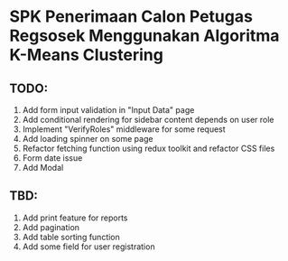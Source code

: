 # SPK Penerimaan Calon Petugas Regsosek Menggunakan Algoritma K-Means Clustering

## TODO:

1. Add form input validation in "Input Data" page
2. Add conditional rendering for sidebar content depends on user role
3. Implement "VerifyRoles" middleware for some request
4. Add loading spinner on some page
5. Refactor fetching function using redux toolkit and refactor CSS files
6. Form date issue
7. Add Modal

## TBD:

1. Add print feature for reports
2. Add pagination
3. Add table sorting function
4. Add some field for user registration
